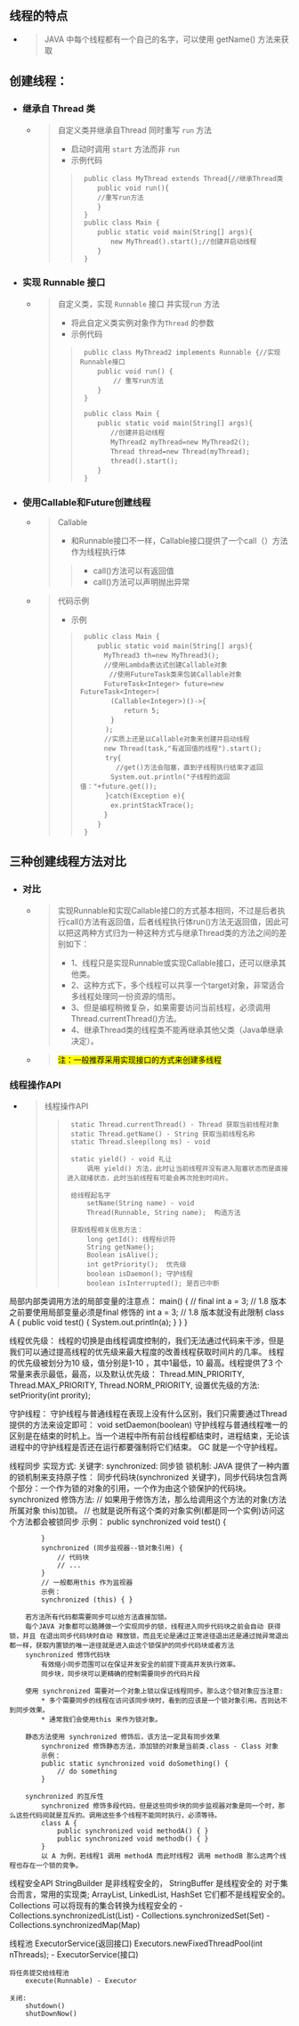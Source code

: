 ## 线程的特点
- > JAVA 中每个线程都有一个自己的名字，可以使用 getName() 方法来获取

## 创建线程：
- ###  继承自 Thread 类
	- > 自定义类并继承自Thread 同时重写 `run` 方法
		> - 启动时调用 `start` 方法而非 `run`
		> - 示例代码
		>>		public class MyThread extends Thread{//继承Thread类
		>>		　　public void run(){
		>>		　　//重写run方法
		>>		　　}
		>>		}
		>>		public class Main {
		>>		　　public static void main(String[] args){
		>>		　　　　new MyThread().start();//创建并启动线程
		>>		　　}
		>>		}
	
- ### 实现 Runnable 接口
	- > 自定义类，实现 `Runnable` 接口 并实现`run` 方法
		> - 将此自定义类实例对象作为`Thread` 的参数
		> - 示例代码
		>>		public class MyThread2 implements Runnable {//实现Runnable接口
		>>		　　public void run() {
		>>			　　// 重写run方法
		>>		　　}
		>>		}
		>>		
		>>		public class Main {
		>>		　　public static void main(String[] args){
		>>		　　　　//创建并启动线程
		>>		　　　　MyThread2 myThread=new MyThread2();
		>>		　　　　Thread thread=new Thread(myThread);
		>>		　　　　thread().start();
		>>		　　}
		>>		}

- ### 使用Callable和Future创建线程
	- > Callable 
		> - 和Runnable接口不一样，Callable接口提供了一个call（）方法作为线程执行体
		>> - call()方法可以有返回值
		>> - call()方法可以声明抛出异常
	- > 代码示例
		> - 示例
		>>		public class Main {
		>>		　　public static void main(String[] args){
		>>		　　　MyThread3 th=new MyThread3();
		>>		　　　//使用Lambda表达式创建Callable对象
		>>		　　   //使用FutureTask类来包装Callable对象
		>>		　　　FutureTask<Integer> future=new FutureTask<Integer>(
		>>		　　　　(Callable<Integer>)()->{
		>>		　　　　　　return 5;
		>>		　　　　}
		>>		　　  );
		>>			 //实质上还是以Callable对象来创建并启动线程
		>>		　　　new Thread(task,"有返回值的线程").start();
		>>		　　  try{
		>>				//get()方法会阻塞，直到子线程执行结束才返回
		>>		　　　　System.out.println("子线程的返回值："+future.get());
		>>		 　　 }catch(Exception e){
		>>		　　　　ex.printStackTrace();
		>>		　　　}
		>>		　　}
		>>		}

## 三种创建线程方法对比

- ### 对比
	- > 实现Runnable和实现Callable接口的方式基本相同，不过是后者执行call()方法有返回值，后者线程执行体run()方法无返回值，因此可以把这两种方式归为一种这种方式与继承Thread类的方法之间的差别如下：
		> - 1、线程只是实现Runnable或实现Callable接口，还可以继承其他类。
		> - 2、这种方式下，多个线程可以共享一个target对象，非常适合多线程处理同一份资源的情形。
		> - 3、但是编程稍微复杂，如果需要访问当前线程，必须调用Thread.currentThread()方法。
		> - 4、继承Thread类的线程类不能再继承其他父类（Java单继承决定）。
	- > <mark>注：一般推荐采用实现接口的方式来创建多线程</mark>





### 线程操作API
- > 线程操作API
	>>		static Thread.currentThread() - Thread 获取当前线程对象
	>>		static Thread.getName() - String 获取当前线程名称
	>>		static Thread.sleep(long ms) - void 
	>>
	>>		static yield() - void 礼让
	>>			调用 yield() 方法，此时让当前线程并没有进入阻塞状态而是直接进入就绪状态，此时当前线程有可能会再次抢到时间片。
	>>
	>>		给线程起名字
	>>			setName(String name) - void
	>>			Thread(Runnable, String name);	构造方法
	>>
	>>		获取线程相关信息方法：
	>>			long getId(): 线程标识符
	>>			String getName();
	>>			Boolean isAlive();
	>>			int getPriority(); 	优先级
	>>			boolean isDaemon(); 守护线程
	>>			boolean isInterrupted(); 是否已中断


局部内部类调用方法的局部变量的注意点：
	main() {
		// final int a = 3; // 1.8 版本之前要使用局部变量必须是final 修饰的
		int a = 3;	// 1.8 版本就没有此限制
		class A {
			public void test() {
				System.out.println(a);
			}
		}
	}

线程优先级：
	线程的切换是由线程调度控制的，我们无法通过代码来干涉，但是我们可以通过提高线程的优先级来最大程度的改善线程获取时间片的几率。
	线程的优先级被划分为10 级，值分别是1-10 ，其中1最低，10 最高。线程提供了3 个常量来表示最低，最高，以及默认优先级：
		Thread.MIN_PRIORITY,
		Thread.MAX_PRIORITY,
		Thread.NORM_PRIORITY,
	设置优先级的方法: 
		setPriority(int prority);

守护线程：
	守护线程与普通线程在表现上没有什么区别，我们只需要通过Thread 提供的方法来设定即可：
		void setDaemon(boolean)
	守护线程与普通线程唯一的区别是在结束的时机上。当一个进程中所有前台线程都结束时，进程结束，无论该进程中的守护线程是否还在运行都要强制将它们结束。
	GC 就是一个守护线程。







线程同步
	实现方式:
		关键字: synchronized: 同步锁
	锁机制:
		JAVA 提供了一种内置的锁机制来支持原子性：
		同步代码块(synchronized 关键字)，同步代码块包含两个部分：一个作为锁的对象的引用，一个作为由这个锁保护的代码块。
			synchronized 修饰方法:
			// 如果用于修饰方法，那么给调用这个方法的对象(方法所属对象 this)加锁。
			// 也就是说所有这个类的对象实例(都是同一个实例)访问这个方法都会被锁同步
			示例：
			public synchronized void test() {
				
			}
			synchronized (同步监视器--锁对象引用) {
				// 代码块
				// ...
			}
			// 一般都用this 作为监视器
			示例：
			synchronized (this) { }

		若方法所有代码都需要同步可以给方法直接加锁。
		每个JAVA 对象都可以胳膊做一个实现同步的锁，线程进入同步代码块之前会自动 获得锁，并且 在退出同步代码块时自动 释放锁，而且无论是通过正常途径退出还是通过抛异常退出都一样，获取内置锁的唯一途径就是进入由这个锁保护的同步代码块或者方法
		synchronized 修饰代码块
			有效缩小同步范围可以在保证并发安全的前提下提高并发执行效率。
			同步块，同步块可以更精确的控制需要同步的代码片段

		使用 synchronized 需要对一个对象上锁以保证线程同步。那么这个锁对象应当注意: 
			* 多个需要同步的线程在访问该同步块时，看到的应该是一个锁对象引用。否则达不到同步效果。
			* 通常我们会使用this 来作为锁对象。

		静态方法使用 synchronized 修饰后，该方法一定具有同步效果
			synchronized 修饰静态方法，添加锁的对象是当前类.class - Class 对象
			示例：
			public static synchronized void doSomething() { 
				// do something
			}
		
		synchronized 的互斥性
			synchronized 修饰多段代码，但是这些同步块的同步监视器对象是同一个时，那么这些代码间就是互斥的。调用这些多个线程不能同时执行，必须等待。
			class A {
				public synchronized void methodA() { }
				public synchronized void methodb() { }
			}
			以 A 为例，若线程1 调用 methodA 而此时线程2 调用 methodB 那么这两个线程也存在一个锁的竞争。


线程安全API
	StringBuilder 是非线程安全的， StringBuffer 是线程安全的
	对于集合而言，常用的实现类; ArrayList, LinkedList, HashSet 它们都不是线程安全的。
	Collections 可以将现有的集合转换为线程安全的
		- Collections.synchronizedList(List)
		- Collections.synchronizedSet(Set)
		- Collections.synchronizedMap(Map)

线程池
	ExecutorService(返回接口) Executors.newFixedThreadPool(int nThreads); - ExecutorService(接口)

	将任务提交给线程池
		execute(Runnable) - Executor

	关闭: 
		shutdown()
		shutDownNow()
























